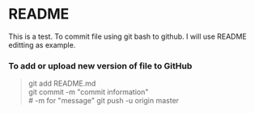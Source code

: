 # README

This is a test. To commit file using git bash to github. I will use README editting as example.


### To add or upload new version of file to GitHub

> git add README.md \
> git commit -m "commit information" \
> \# -m for "message"
> git push -u origin master
